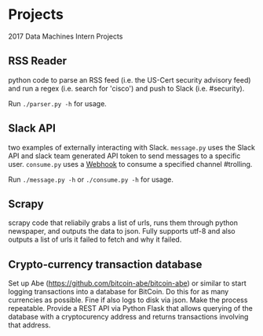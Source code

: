 # Projects
2017 Data Machines Intern Projects

## RSS Reader
python code to parse an RSS feed (i.e. the US-Cert security advisory feed) and run a regex (i.e. search for 'cisco') and push to Slack (i.e. #security). 

Run `./parser.py -h` for usage.

## Slack API
two examples of externally interacting with Slack. `message.py` uses the Slack API and slack team generated API token to send messages to a specific user. `consume.py` uses a [Webhook](https://api.slack.com/incoming-webhooks) to consume a specified channel #trolling. 

Run `./message.py -h` or `./consume.py -h` for usage.

## Scrapy
scrapy code that reliabily grabs a list of urls, runs them through python newspaper, and outputs the data to json. Fully supports utf-8 and also outputs a list of urls it failed to fetch and why it failed.

## Crypto-currency transaction database

Set up Abe (https://github.com/bitcoin-abe/bitcoin-abe) or similar to start logging transactions into a database for BitCoin. Do this for as many currencies as possible. Fine if also logs to disk via json. Make the process repeatable. Provide a REST API via Python Flask that allows querying of the database with a cryptocurency address and returns transactions involving that address.